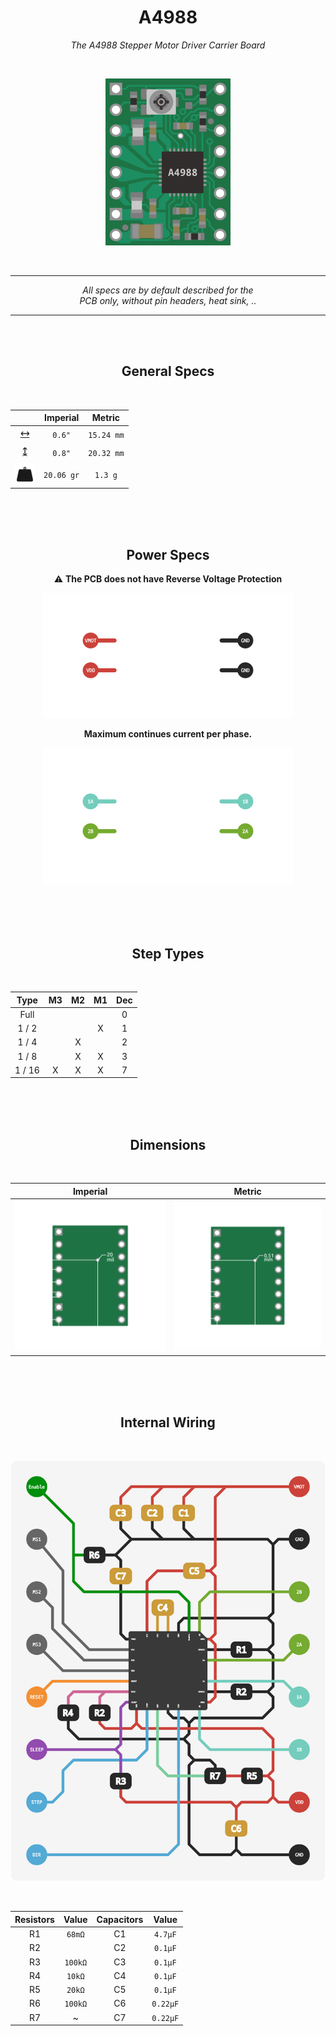 <div align = center>

# A4988

*The A4988 Stepper Motor Driver Carrier Board*

<br>
  
![Board]

<br>
  
---

*All specs are by default described for the*<br>
*PCB only, without pin headers, heat sink, ..*

---
  
<br>
<br>

## General Specs
  
<br>

|           | Imperial  |  Metric    |
|:---------:|:---------:|:----------:|
| **[🡘]**    | `0.6"`    | `15.24 mm` |
| **[🡙]**     | `0.8"`    | `20.32 mm` |
| ![Weight] | `20.06 gr`| `1.3 g`    |

<br>
<br>
<br>

## Power Specs

⚠ **The PCB does not have Reverse Voltage Protection**

![Voltage]

**Maximum continues current per phase.**

![Current]

<br>
<br>
<br>

## Step Types
  
<br>

|  Type  | M3 | M2 | M1 | Dec |
|:------:|:--:|:--:|:--:|:---:|
|   Full |    |    |    |  0  |
| 1 /  2 |    |    |  X |  1  |
| 1 /  4 |    |  X |    |  2  |
| 1 /  8 |    |  X |  X |  3  |
| 1 / 16 |  X |  X |  X |  7  |
  
<br>
<br>
<br>

## Dimensions
  
<br>

|        Imperial         |         Metric        |
| :---------------------: | :-------------------: |
| ![Dimensions Imperial]  | ![Dimensions Metric]  |

<br>
<br>
<br>

## Internal Wiring

<br>
  
![Wiring]
  
<br>

| Resistors | Value   | Capacitors | Value    |
| :-------: | :-----: | :--------: | :------: |
| R1        |  `68mΩ` | C1         |  `4.7μF` |
| R2        |         | C2         |  `0.1μF` |
| R3        | `100kΩ` | C3         |  `0.1μF` |
| R4        |  `10kΩ` | C4         |  `0.1μF` |
| R5        |  `20kΩ` | C5         |  `0.1μF` |
| R6        | `100kΩ` | C6         | `0.22μF` |
| R7        |       ~ | C7         | `0.22μF` |
  
</div>

<br>

<!----------------------------------------------------------------------------->

[Dimensions Imperial]: Files/Imperial.png
[Dimensions Metric]: Files/Metric.png
[Voltage]: Files/Power1.png
[Current]: Files/Power2.png
[Weight]: Files/Weight.png 'Weight'
[Wiring]: Files/Wiring.png
[Board]: Files/Board.png

[🡘]: # 'Width'
[🡙]: # 'Height'
